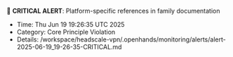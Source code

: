🚨 **CRITICAL ALERT**: Platform-specific references in family documentation
   - Time: Thu Jun 19 19:26:35 UTC 2025
   - Category: Core Principle Violation
   - Details: /workspace/headscale-vpn/.openhands/monitoring/alerts/alert-2025-06-19_19-26-35-CRITICAL.md

